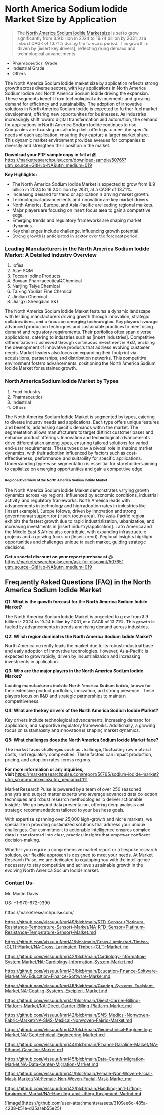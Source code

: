 <h1>North America Sodium Iodide Market&nbsp;Size by Application</h1><blockquote><p>The <a href="https://marketresearchpulse.com/download-sample/50765?utm_source=GitHub-NA&amp;utm_medium=019">North America Sodium Iodide Market size</a> is set to grow significantly from 8.9 billion in 2024 to 19.24 billion by 2031, at a robust CAGR of 13.71% during the forecast period. This growth is driven by [insert key drivers], reflecting rising demand and technological advancements.</p></blockquote><ul><li>Pharmaceutical Grade<li> Industrial Grade<li> Others</li></ul><p>The North America Sodium Iodide market size by application reflects strong growth across diverse sectors, with key applications in North America Sodium Iodide and North America Sodium Iodide driving the expansion. These segments benefit from technological advancements and growing demand for efficiency and sustainability. The adoption of innovative solutions in North America Sodium Iodide is expected to further fuel market development, offering new opportunities for businesses. As industries increasingly shift toward digital transformation and automation, the demand for applications in North America Sodium Iodide continues to rise. Companies are focusing on tailoring their offerings to meet the specific needs of each application, ensuring they capture a larger market share. This dynamic market environment provides avenues for companies to diversify and strengthen their position in the market.</p><p><strong>Download your PDF sample copy in full at @ </strong><a href="https://marketresearchpulse.com/download-sample/50765?utm_source=GitHub-NA&amp;utm_medium=019">https://marketresearchpulse.com/download-sample/50765?utm_source=GitHub-NA&amp;utm_medium=019</a></p><p><strong>Key Highlights: </strong></p><ul><li>The North America Sodium Iodide Market is expected to grow from 8.9 billion in 2024 to 19.24 billion by 2031, at a CAGR of 13.71%.</li><li>Increasing demand for trend or application is driving market growth.</li><li>Technological advancements and innovation are key market drivers.</li><li>North America, Europe, and Asia-Pacific are leading regional markets.</li><li>Major players are focusing on insert focus area to gain a competitive edge.</li><li>Emerging trends and regulatory frameworks are shaping market dynamics.</li><li>Key challenges include challenge, influencing growth potential.</li><li>Strong growth is anticipated in sector over the forecast period.</li></ul><h3>Leading Manufacturers in the North America Sodium Iodide Market: A Detailed Industry Overview</h3><ol><li>Iofina</li><li>Ajay-SQM</li><li>Tocean Iodine Products</li><li>Boyuan Pharmaceutical&Chemical</li><li>Nanjing Taiye Chemical</li><li>Taixing Youlian Fine Chemical</li><li>Jindian Chemical</li><li>Jiangxi Shengdian S&T</li></ol><div class="flex max-w-full flex-col flex-grow"><div class="min-h-8 text-message flex w-full flex-col items-end gap-2 whitespace-normal break-words [.text-message+&amp;]:mt-5" dir="auto" data-message-author-role="assistant" data-message-id="fd8432e4-4910-450d-b182-61b7bfb0a01f" data-message-model-slug="gpt-4o"><div class="flex w-full flex-col gap-1 empty:hidden first:pt-[3px]"><div class="markdown prose w-full break-words dark:prose-invert light"><p>The North America Sodium Iodide Market features a dynamic landscape with leading manufacturers driving growth through innovation, strategic collaborations, and a focus on emerging technologies. Key players leverage advanced production techniques and sustainable practices to meet rising demand and regulatory requirements. Their portfolios often span diverse applications, catering to industries such as [insert industries]. Competitive differentiation is achieved through continuous investment in R&amp;D, enabling the development of innovative products that address evolving customer needs. Market leaders also focus on expanding their footprint via acquisitions, partnerships, and distribution networks. This competitive environment fosters advancements, positioning the North America Sodium Iodide Market for sustained growth.</p></div></div></div></div><h3>North America Sodium Iodide Market by Types</h3><ol><li>Food Industry<li> Pharmaceutical<li> Industrial<li> Others</li></ol><div class="flex max-w-full flex-col flex-grow"><div class="min-h-8 text-message flex w-full flex-col items-end gap-2 whitespace-normal break-words [.text-message+&amp;]:mt-5" dir="auto" data-message-author-role="assistant" data-message-id="084470be-0bb7-4664-bddf-5156b4f41249" data-message-model-slug="gpt-4o-mini"><div class="flex w-full flex-col gap-1 empty:hidden first:pt-[3px]"><div class="markdown prose w-full break-words dark:prose-invert light"><p>The North America Sodium Iodide Market is segmented by types, catering to diverse industry needs and applications. Each type offers unique features and benefits, addressing specific demands within the market. The segmentation allows manufacturers to target distinct customer bases and enhance product offerings. Innovation and technological advancements drive differentiation among types, ensuring tailored solutions for varied end-user requirements. These types play a pivotal role in shaping market dynamics, with their adoption influenced by factors such as cost-effectiveness, performance, and suitability for specific applications. Understanding type-wise segmentation is essential for stakeholders aiming to capitalize on emerging opportunities and gain a competitive edge.</p></div></div></div></div><h3><span style="font-size: 11px;">Regional Overview of the North America Sodium Iodide Market</span></h3><div class="flex max-w-full flex-col flex-grow"><div class="min-h-8 text-message flex w-full flex-col items-end gap-2 whitespace-normal break-words [.text-message+&amp;]:mt-5" dir="auto" data-message-author-role="assistant" data-message-id="e9038762-ce64-4e30-91c9-9bd413514231" data-message-model-slug="gpt-4o-mini"><div class="flex w-full flex-col gap-1 empty:hidden first:pt-[3px]"><div class="markdown prose w-full break-words dark:prose-invert light"><p>The North America Sodium Iodide Market demonstrates varying growth dynamics across key regions, influenced by economic conditions, industrial activity, and regulatory frameworks. North America leads with advancements in technology and high adoption rates in industries like [insert example]. Europe follows, driven by innovation and strong governmental support for [insert focus area]. The Asia-Pacific region exhibits the fastest growth due to rapid industrialization, urbanization, and increasing investments in [insert industry/application]. Latin America and the Middle East &amp; Africa also contribute, with expanding infrastructure projects and a growing focus on [insert trend]. Regional insights highlight opportunities and challenges unique to each market, guiding strategic decisions.</p></div></div></div></div><p><strong>Get a special discount on your report purchase at @ </strong><a href="https://marketresearchpulse.com/ask-for-discount/50765?utm_source=GitHub-NA&amp;utm_medium=019">https://marketresearchpulse.com/ask-for-discount/50765?utm_source=GitHub-NA&amp;utm_medium=019</a></p><h2>Frequently Asked Questions (FAQ) in the North America Sodium Iodide Market</h2><p><strong>Q1: What is the growth forecast for the North America Sodium Iodide Market?</strong></p><p>The North America Sodium Iodide Market is projected to grow from 8.9 billion in 2024 to 19.24 billion by 2031, at a CAGR of 13.71%. This growth is fueled by advancements in trends and rising demand across industries.</p><p><strong>Q2: Which region dominates the North America Sodium Iodide Market?</strong></p><p>North America currently leads the market due to its robust industrial base and early adoption of innovative technologies. However, Asia-Pacific is expected to grow rapidly, driven by industrialization and increasing investments in application.</p><p><strong>Q3: Who are the major players in the North America Sodium Iodide Market?</strong></p><p>Leading manufacturers include North America Sodium Iodide, known for their extensive product portfolios, innovation, and strong presence. These players focus on R&amp;D and strategic partnerships to maintain competitiveness.</p><p><strong>Q4: What are the key drivers of the North America Sodium Iodide Market?</strong></p><p>Key drivers include technological advancements, increasing demand for application, and supportive regulatory frameworks. Additionally, a growing focus on sustainability and innovation is shaping market dynamics.</p><p><strong>Q5: What challenges does the North America Sodium Iodide Market face?</strong></p><p>The market faces challenges such as challenge, fluctuating raw material costs, and regulatory complexities. These factors can impact production, pricing, and adoption rates across regions.</p><p><strong>For more information or any inquiries, visit&nbsp;</strong><a href="https://marketresearchpulse.com/report/50765/sodium-iodide-market?utm_source=Linkedin&utm_medium=0111">https://marketresearchpulse.com/report/50765/sodium-iodide-market?utm_source=Linkedin&utm_medium=0111</a></p><p>Market Research Pulse is powered by a team of over 250 seasoned analysts and subject matter experts who leverage advanced data collection techniques and robust research methodologies to deliver actionable insights. We go beyond data presentation, offering deep analysis and strategic recommendations tailored to your business goals.</p><p>With expertise spanning over 25,000 high-growth and niche markets, we specialize in providing customized solutions that address your unique challenges. Our commitment to actionable intelligence ensures complex data is transformed into clear, practical insights that empower confident decision-making.</p><p>Whether you require a comprehensive market report or a bespoke research solution, our flexible approach is designed to meet your needs. At Market Research Pulse, we are dedicated to equipping you with the intelligence necessary to stay competitive and achieve sustainable growth in the evolving North America Sodium Iodide market.</p><h3><strong>Contact Us-</strong></h3><p>Mr. Martin Davis</p><p>US: +1-970-672-0390</p><p>https://marketresearchpulse.com/</p><p><a href="https://github.com/vissuuu1/mri45/blob/main/RTD-Sensor-(Platinum-Resistance-Temperature-Sensor)-Market/NA-RTD-Sensor-(Platinum-Resistance-Temperature-Sensor)-Market.md">https://github.com/vissuuu1/mri45/blob/main/RTD-Sensor-(Platinum-Resistance-Temperature-Sensor)-Market/NA-RTD-Sensor-(Platinum-Resistance-Temperature-Sensor)-Market.md</a></p><p><a href="https://github.com/vissuuu1/mri41/blob/main/Cross-Laminated-Timber-(CLT)-Market/NA-Cross-Laminated-Timber-(CLT)-Market.md">https://github.com/vissuuu1/mri41/blob/main/Cross-Laminated-Timber-(CLT)-Market/NA-Cross-Laminated-Timber-(CLT)-Market.md</a></p><p><a href="https://github.com/vissuuu1/mri42/blob/main/Cardiology-Information-System-Market/NA-Cardiology-Information-System-Market.md">https://github.com/vissuuu1/mri42/blob/main/Cardiology-Information-System-Market/NA-Cardiology-Information-System-Market.md</a></p><p><a href="https://github.com/vissuuu1/mri43/blob/main/Education-Finance-Software-Market/NA-Education-Finance-Software-Market.md">https://github.com/vissuuu1/mri43/blob/main/Education-Finance-Software-Market/NA-Education-Finance-Software-Market.md</a></p><p><a href="https://github.com/vissuuu1/mri45/blob/main/Coating-Systems-Excipient-Market/NA-Coating-Systems-Excipient-Market.md">https://github.com/vissuuu1/mri45/blob/main/Coating-Systems-Excipient-Market/NA-Coating-Systems-Excipient-Market.md</a></p><p><a href="https://github.com/vissuuu1/mri41/blob/main/Direct-Carrier-Billing-Platform-Market/NA-Direct-Carrier-Billing-Platform-Market.md">https://github.com/vissuuu1/mri41/blob/main/Direct-Carrier-Billing-Platform-Market/NA-Direct-Carrier-Billing-Platform-Market.md</a></p><p><a href="https://github.com/vissuuu1/mri42/blob/main/SMS-Medical-Nonwoven-Fabric-Market/NA-SMS-Medical-Nonwoven-Fabric-Market.md">https://github.com/vissuuu1/mri42/blob/main/SMS-Medical-Nonwoven-Fabric-Market/NA-SMS-Medical-Nonwoven-Fabric-Market.md</a></p><p><a href="https://github.com/vissuuu1/mri43/blob/main/Geotechnical-Engineering-Market/NA-Geotechnical-Engineering-Market.md">https://github.com/vissuuu1/mri43/blob/main/Geotechnical-Engineering-Market/NA-Geotechnical-Engineering-Market.md</a></p><p><a href="https://github.com/vissuuu1/mri44/blob/main/Ethanol-Gasoline-Market/NA-Ethanol-Gasoline-Market.md">https://github.com/vissuuu1/mri44/blob/main/Ethanol-Gasoline-Market/NA-Ethanol-Gasoline-Market.md</a></p><p><a href="https://github.com/vissuuu1/mri45/blob/main/Data-Center-Migration-Market/NA-Data-Center-Migration-Market.md">https://github.com/vissuuu1/mri45/blob/main/Data-Center-Migration-Market/NA-Data-Center-Migration-Market.md</a></p><p><a href="https://github.com/vissuuu1/mri41/blob/main/Female-Non-Woven-Facial-Mask-Market/NA-Female-Non-Woven-Facial-Mask-Market.md">https://github.com/vissuuu1/mri41/blob/main/Female-Non-Woven-Facial-Mask-Market/NA-Female-Non-Woven-Facial-Mask-Market.md</a></p><p><a href="https://github.com/vissuuu1/mri42/blob/main/Handling-and-Lifting-Equipment-Market/NA-Handling-and-Lifting-Equipment-Market.md">https://github.com/vissuuu1/mri42/blob/main/Handling-and-Lifting-Equipment-Market/NA-Handling-and-Lifting-Equipment-Market.md</a></p>
![image](https://github.com/user-attachments/assets/3109ee6c-485a-4238-b51e-d35aaeb55e25)
